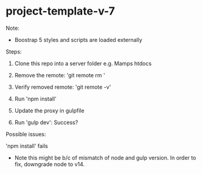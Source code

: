 # project-template-v-7

Note:

- Boostrap 5 styles and scripts are loaded externally

Steps:

1) Clone this repo into a server folder e.g. Mamps htdocs

2) Remove the remote: 'git remote rm <remote-name>'

3) Verify removed remote: 'git remote -v'

4) Run 'npm install'

5) Update the proxy in gulpfile

6) Run 'gulp dev': Success?

Possible issues:

'npm install' fails

- Note this might be b/c of mismatch of node and gulp version. In order to fix, downgrade node to v14. 


